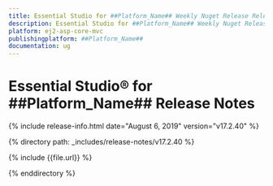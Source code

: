 ```yaml
---
title: Essential Studio for ##Platform_Name## Weekly Nuget Release Release Notes  
description: Essential Studio for ##Platform_Name## Weekly Nuget Release Release Notes  
platform: ej2-asp-core-mvc
publishingplatform: ##Platform_Name##
documentation: ug
---
```


# Essential Studio&reg; for  ##Platform_Name##  Release Notes  

{% include release-info.html date="August 6, 2019"   version="v17.2.40"  %} 

{% directory path: _includes/release-notes/v17.2.40 %}

{% include {{file.url}} %}

{% enddirectory %}

